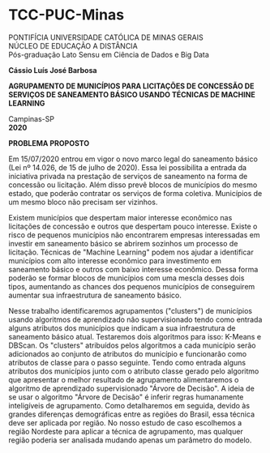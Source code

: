# TCC-PUC-Minas

PONTIFÍCIA UNIVERSIDADE CATÓLICA DE MINAS GERAIS  
NÚCLEO DE EDUCAÇÃO A DISTÂNCIA  
Pós-graduação Lato Sensu em Ciência de Dados e Big Data  

**Cássio Luís José Barbosa**

**AGRUPAMENTO DE MUNICÍPIOS PARA LICITAÇÕES DE CONCESSÃO DE SERVIÇOS DE SANEAMENTO BÁSICO USANDO TÉCNICAS DE MACHINE LEARNING**

Campinas-SP  
**2020**

**PROBLEMA PROPOSTO**  

Em 15/07/2020 entrou em vigor o novo marco legal do saneamento básico (Lei nº 14.026, de 15 de julho de 2020). Essa lei possibilita a entrada da iniciativa privada na prestação de serviços de saneamento na forma de concessão ou licitação. Além disso prevê blocos de municípios do mesmo estado, que poderão contratar os serviços de forma coletiva. Municípios de um mesmo bloco não precisam ser vizinhos.  

Existem municípios que despertam maior interesse econômico nas licitações de concessão e outros que despertam pouco interesse. Existe o risco de pequenos municípios não encontrarem empresas interessadas em investir em saneamento básico se abrirem sozinhos um processo de licitação. Técnicas de "Machine Learning" podem nos ajudar a identificar municípios com alto interesse econômico para investimento em saneamento básico e outros com baixo interesse econômico. Dessa forma poderão se formar blocos de municípios com uma mescla desses dois tipos, aumentando as chances dos pequenos municípios de conseguirem aumentar sua infraestrutura de saneamento básico.  

Nesse trabalho identificaremos agrupamentos ("clusters") de municípios usando algoritmos de aprendizado não supervisionado tendo como entrada alguns atributos dos municípios que indicam a sua infraestrutura de saneamento básico atual. Testaremos dois algoritmos para isso: K-Means e DBScan. Os "clusters" atribuídos pelos algoritmos a cada município serão adicionados ao conjunto de atributos do município e funcionarão como atributos de classe para o passo seguinte. Tendo como entrada alguns atributos dos municípios junto com o atributo classe gerado pelo algoritmo que apresentar o melhor resultado de agrupamento alimentaremos o algoritmo de aprendizado supervisionado "Árvore de Decisão". A ideia de se usar o algoritmo "Árvore de Decisão" é inferir regras humanamente inteligíveis de agrupamento. Como detalharemos em seguida, devido às grandes diferenças demográficas entre as regiões do Brasil, essa técnica deve ser aplicada por região. No nosso estudo de caso escolhemos a região Nordeste para aplicar a técnica de agrupamento, mas qualquer região poderia ser analisada mudando apenas um parâmetro do modelo.
